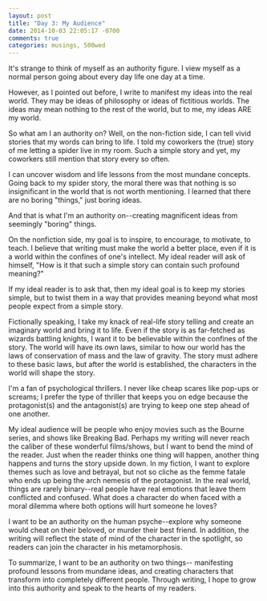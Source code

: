 ```yaml
---
layout: post
title: "Day 3: My Audience"
date: 2014-10-03 22:05:17 -0700
comments: true
categories: musings, 500wed
---
```


It's strange to think of myself as an authority figure. I view myself as a normal person going about every day life one day at a time.

However, as I pointed out before, I write to manifest my ideas into the real world. They may be ideas of philosophy or ideas of fictitious worlds. The ideas may mean nothing to the rest of the world, but to me, my ideas ARE my world.

<!-- more -->

So what am I an authority on? Well, on the non-fiction side, I can tell vivid stories that my words can bring to life. I told my coworkers the (true) story of me letting a spider live in my room. Such a simple story and yet, my coworkers still mention that story every so often.

I can uncover wisdom and life lessons from the most mundane concepts. Going back to my spider story, the moral there was that nothing is so insignificant in the world that is not worth mentioning. I learned that there are no boring "things," just boring ideas.

And that is what I'm an authority on--creating magnificent ideas from seemingly "boring" things.

On the nonfiction side, my goal is to inspire, to encourage, to motivate, to teach. I believe that writing must make the world a better place, even if it is a world within the confines of one's intellect. My ideal reader will ask of himself, "How is it that such a simple story can contain such profound meaning?"

If my ideal reader is to ask that, then my ideal goal is to keep my stories simple, but to twist them in a way that provides meaning beyond what most people expect from a simple story.

Fictionally speaking, I take my knack of real-life story telling and create an imaginary world and bring it to life. Even if the story is as far-fetched as wizards battling knights, I want it to be believable within the confines of the story. The world will have its own laws, similar to how our world has the laws of conservation of mass and the law of gravity. The story must adhere to these basic laws, but after the world is established, the characters in the world will shape the story.

I'm a fan of psychological thrillers. I never like cheap scares like pop-ups or screams; I prefer the type of thriller that keeps you on edge because the protagonist(s) and the antagonist(s) are trying to keep one step ahead of one another.

My ideal audience will be people who enjoy movies such as the Bourne series, and shows like Breaking Bad. Perhaps my writing will never reach the caliber of these wonderful films/shows, but I want to bend the mind of the reader. Just when the reader thinks one thing will happen, another thing happens and turns the story upside down.
In my fiction, I want to explore themes such as love and betrayal, but not so cliche as the femme fatale who ends up being the arch nemesis of the protagonist. In the real world, things are rarely binary--real people have real emotions that leave them conflicted and confused. What does a character do when faced with a moral dilemma where both options will hurt someone he loves?

I want to be an authority on the human psyche--explore why someone would cheat on their beloved, or murder their best friend. In addition, the writing will reflect the state of mind of the character in the spotlight, so readers can join the character in his metamorphosis.

To summarize, I want to be an authority on two things-- manifesting profound lessons from mundane ideas, and creating characters that transform into completely different people. Through writing, I hope to grow into this authority and speak to the hearts of my readers.

